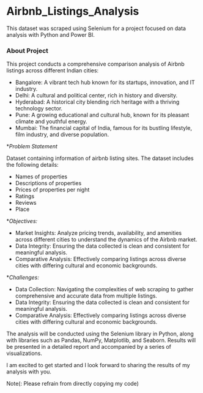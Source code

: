 # Airbnb_Listings_Analysis

This dataset was scraped using Selenium for a project focused on data analysis with Python and Power BI.

### About Project

This project conducts a comprehensive comparison analysis of Airbnb listings across different Indian cities:

- Bangalore: A vibrant tech hub known for its startups, innovation, and IT industry.
- Delhi: A cultural and political center, rich in history and diversity.
- Hyderabad: A historical city blending rich heritage with a thriving technology sector.
- Pune: A growing educational and cultural hub, known for its pleasant climate and youthful energy.
- Mumbai: The financial capital of India, famous for its bustling lifestyle, film industry, and diverse population.

**Problem Statement*

Dataset containing information of airbnb listing sites. The dataset includes the following details:

- Names of properties
- Descriptions of properties
- Prices of properties per night
- Ratings
- Reviews
- Place

**Objectives:*

- Market Insights: Analyze pricing trends, availability, and amenities across different cities to understand the dynamics of the Airbnb market.
- Data Integrity: Ensuring the data collected is clean and consistent for meaningful analysis.
- Comparative Analysis: Effectively comparing listings across diverse cities with differing cultural and economic backgrounds.

**Challenges:*

- Data Collection: Navigating the complexities of web scraping to gather comprehensive and accurate data from multiple listings.
- Data Integrity: Ensuring the data collected is clean and consistent for meaningful analysis.
- Comparative Analysis: Effectively comparing listings across diverse cities with differing cultural and economic backgrounds.
  

The analysis will be conducted using the Selenium library in Python, along with libraries such as Pandas, NumPy, Matplotlib, and Seaborn. Results will be presented in a detailed report and accompanied by a series of visualizations.

I am excited to get started and I look forward to sharing the results of my analysis with you.

Note(: Please refrain from directly copying my code)
